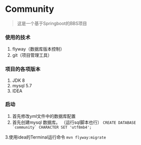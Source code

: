 # Community
> 这是一个基于Springboot的BBS项目

### 使用的技术
1. flyway（数据库版本控制）
2. git（项目管理工具）


### 项目的各项版本
1. JDK 8
2. mysql 5.7
3. IDEA 

### 启动
1. 首先修改yml文件中的数据库配置
2. 首先创建mysql 数据库。
（运行sql脚本也行）
``CREATE DATABASE `community` CHARACTER SET 'utf8mb4';
``

3.使用idea的Terminal运行命令
``mvn flyway:migrate
``
